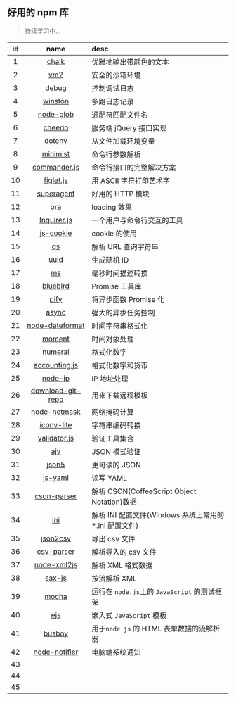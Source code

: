 ## 好用的 npm 库

> 持续学习中...

| id  |                                 name                                 | desc                                                    |
| :-: | :------------------------------------------------------------------: | :------------------------------------------------------ |
|  1  |               [chalk](https://github.com/chalk/chalk)                | 优雅地输出带颜色的文本                                  |
|  2  |              [vm2](https://github.com/patriksimek/vm2)               | 安全的沙箱环境                                          |
|  3  |            [debug](https://github.com/visionmedia/debug)             | 控制调试日志                                            |
|  4  |           [winston](https://github.com/winstonjs/winston)            | 多路日志记录                                            |
|  5  |           [node-glob](https://github.com/isaacs/node-glob)           | 通配符匹配文件名                                        |
|  6  |           [cheerio](https://github.com/cheeriojs/cheerio)            | 服务端 jQuery 接口实现                                  |
|  7  |             [dotenv](https://github.com/motdotla/dotenv)             | 从文件加载环境变量                                      |
|  8  |           [minimist](https://github.com/substack/minimist)           | 命令行参数解析                                          |
|  9  |          [commander.js](https://github.com/tj/commander.js)          | 命令行接口的完整解决方案                                |
| 10  |          [figlet.js](https://github.com/patorjk/figlet.js)           | 用 ASCII 字符打印艺术字                                 |
| 11  |       [superagent](https://github.com/visionmedia/superagent)        | 好用的 HTTP 模块                                        |
| 12  |              [ora](https://github.com/sindresorhus/ora)              | loading 效果                                            |
| 13  |       [Inquirer.js](https://github.com/SBoudrias/Inquirer.js)        | 一个用户与命令行交互的工具                              |
| 14  |         [js-cookie](https://github.com/js-cookie/js-cookie)          | cookie 的使用                                           |
| 15  |                  [qs](https://github.com/ljharb/qs)                  | 解析 URL 查询字符串                                     |
| 16  |                [uuid](https://github.com/uuidjs/uuid)                | 生成随机 ID                                             |
| 17  |                   [ms](https://github.com/zeit/ms)                   | 毫秒时间描述转换                                        |
| 18  |         [bluebird](https://github.com/petkaantonov/bluebird)         | Promise 工具库                                          |
| 19  |             [pify](https://github.com/sindresorhus/pify)             | 将异步函数 Promise 化                                   |
| 20  |               [async](https://github.com/caolan/async)               | 强大的异步任务控制                                      |
| 21  |    [node-dateformat](https://github.com/felixge/node-dateformat)     | 时间字符串格式化                                        |
| 22  |              [moment](https://github.com/moment/moment)              | 时间对象处理                                            |
| 23  |         [numeral](https://github.com/adamwdraper/Numeral-js)         | 格式化数字                                              |
| 24  | [accounting.js](https://github.com/openexchangerates/accounting.js)  | 格式化数字和货币                                        |
| 25  |            [node-ip](https://github.com/indutny/node-ip)             | IP 地址处理                                             |
| 26  | [download-git-repo](https://www.npmjs.com/package/download-git-repo) | 用来下载远程模板                                        |
| 27  |          [node-netmask](https://github.com/rs/node-netmask)          | 网络掩码计算                                            |
| 28  |        [iconv-lite](https://github.com/ashtuchkin/iconv-lite)        | 字符串编码转换                                          |
| 29  |     [validator.js](https://github.com/validatorjs/validator.js)      | 验证工具集合                                            |
| 30  |              [ajv](https://github.com/epoberezkin/ajv)               | JSON 模式验证                                           |
| 31  |               [json5](https://github.com/json5/json5)                | 更可读的 JSON                                           |
| 32  |             [js-yaml](https://github.com/nodeca/js-yaml)             | 读写 YAML                                               |
| 33  |        [cson-parser](https://github.com/groupon/cson-parser)         | 解析 CSON(CoffeeScript Object Notation)数据             |
| 34  |                  [ini](https://github.com/npm/ini)                   | 解析 INI 配置文件(Windows 系统上常用的 \*.ini 配置文件) |
| 35  |           [json2csv](https://github.com/zemirco/json2csv)            | 导出 csv 文件                                           |
| 36  |        [csv-parser](https://github.com/mafintosh/csv-parser)         | 解析导入的 csv 文件                                     |
| 37  |   [node-xml2js](https://github.com/Leonidas-from-XIV/node-xml2js)    | 解析 XML 格式数据                                       |
| 38  |              [sax-js](https://github.com/isaacs/sax-js)              | 按流解析 XML                                            |
| 39  |              [mocha](https://github.com/mochajs/mocha)               | 运行在 `node.js`上的 `JavaScript` 的测试框架            |
| 40  |                  [ejs](https://github.com/mde/ejs)                   | 嵌入式 `JavaScript` 模板                                |
| 41  |              [busboy](https://github.com/mscdex/busboy)              | 用于`node.js` 的 HTML 表单数据的流解析器                |
| 42  |      [node-notifier](https://github.com/mikaelbr/node-notifier)      | 电脑端系统通知                                          |
| 43  |                                                                      |                                                         |
| 44  |                                                                      |                                                         |
| 45  |                                                                      |                                                         |
